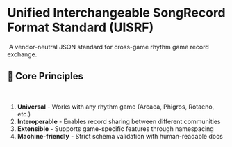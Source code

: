 # Unified Interchangeable SongRecord Format Standard (UISRF)
﻿
A vendor-neutral JSON standard for cross-game rhythm game record exchange.

## 📌 Core Principles
﻿
1. **Universal** - Works with any rhythm game (Arcaea, Phigros, Rotaeno, etc.)
2. **Interoperable** - Enables record sharing between different communities
3. **Extensible** - Supports game-specific features through namespacing
4. **Machine-friendly** - Strict schema validation with human-readable docs

